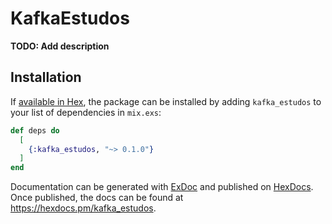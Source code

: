 # KafkaEstudos

**TODO: Add description**

## Installation

If [available in Hex](https://hex.pm/docs/publish), the package can be installed
by adding `kafka_estudos` to your list of dependencies in `mix.exs`:

```elixir
def deps do
  [
    {:kafka_estudos, "~> 0.1.0"}
  ]
end
```

Documentation can be generated with [ExDoc](https://github.com/elixir-lang/ex_doc)
and published on [HexDocs](https://hexdocs.pm). Once published, the docs can
be found at <https://hexdocs.pm/kafka_estudos>.

